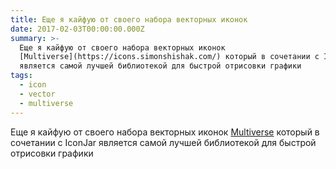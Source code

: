 ```yaml
---
title: Еще я кайфую от своего набора векторных иконок
date: 2017-02-03T00:00:00.000Z
summary: >-
  Еще я кайфую от своего набора векторных иконок
  [Multiverse](https://icons.simonshishak.com/) который в сочетании с IconJar
  является самой лучшей библиотекой для быстрой отрисовки графики
tags:
  - icon
  - vector
  - multiverse
---
```

Еще я кайфую от своего набора векторных иконок [Multiverse](https://icons.simonshishak.com/) который в сочетании с IconJar является самой лучшей библиотекой для быстрой отрисовки графики

